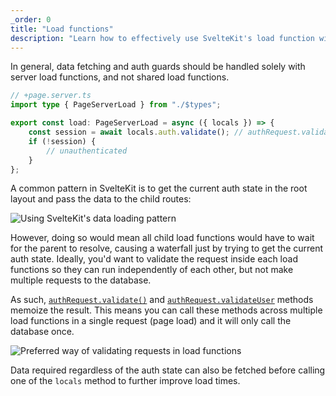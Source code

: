 ```yaml
---
_order: 0
title: "Load functions"
description: "Learn how to effectively use SvelteKit's load function with Lucia"
---
```


In general, data fetching and auth guards should be handled solely with server load functions, and not shared load functions.

```ts
// +page.server.ts
import type { PageServerLoad } from "./$types";

export const load: PageServerLoad = async ({ locals }) => {
	const session = await locals.auth.validate(); // authRequest.validate()
	if (!session) {
		// unauthenticated
	}
};
```

A common pattern in SvelteKit is to get the current auth state in the root layout and pass the data to the child routes:

![Using SvelteKit's data loading pattern](/images/$lucia-sk-load-1.jpg)

However, doing so would mean all child load functions would have to wait for the parent to resolve, causing a waterfall just by trying to get the current auth state. Ideally, you'd want to validate the request inside each load functions so they can run independently of each other, but not make multiple requests to the database.

As such, [`authRequest.validate()`]() and [`authRequest.validateUser`]() methods memoize the result. This means you can call these methods across multiple load functions in a single request (page load) and it will only call the database once.

![Preferred way of validating requests in load functions](/images/$lucia-sk-load-2.jpg)

Data required regardless of the auth state can also be fetched before calling one of the `locals` method to further improve load times.

